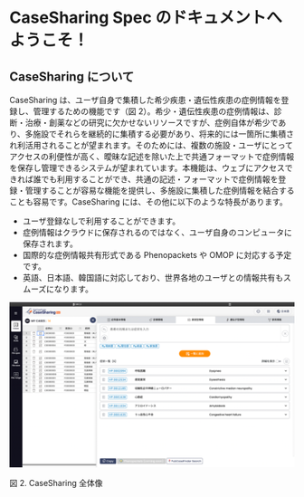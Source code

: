 # CaseSharing Spec のドキュメントへようこそ！

## CaseSharing について

CaseSharing は、ユーザ自身で集積した希少疾患・遺伝性疾患の症例情報を登録し、管理するための機能です（図 2）。希少・遺伝性疾患の症例情報は、診断・治療・創薬などの研究に欠かせないリソースですが、症例自体が希少であり、多施設でそれらを継続的に集積する必要があり、将来的には一箇所に集積され利活用されることが望まれます。そのためには、複数の施設・ユーザにとってアクセスの利便性が高く、曖昧な記述を除いた上で共通フォーマットで症例情報を保存し管理できるシステムが望まれています。本機能は、ウェブにアクセスできれば誰でも利用することができ、共通の記述・フォーマットで症例情報を登録・管理することが容易な機能を提供し、多施設に集積した症例情報を結合することも容易です。CaseSharing には、その他に以下のような特長があります。

- ユーザ登録なしで利用することができます。
- 症例情報はクラウドに保存されるのではなく、ユーザ自身のコンピュータに保存されます。
- 国際的な症例情報共有形式である Phenopackets や OMOP に対応する予定です。
- 英語、日本語、韓国語に対応しており、世界各地のユーザとの情報共有もスムーズになります。

![test](./assets/images/PubCaseFinder_fig-2_20230728.png)

図 2. CaseSharing 全体像
